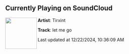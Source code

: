 ## Currently Playing on SoundCloud

[<img align="left" width="100" src="https://i1.sndcdn.com/artworks-cXSjHz8IYc3Ccgwz-HrSkzQ-t500x500.png">](https://soundcloud.com/tirxint73/let-me-go?in=tirxint73/sets/the-winter-with-no-breaks)

**Artist**: Tirxint 

**Track**: let me go

Last updated at 12/22/2024, 10:36:09 AM

